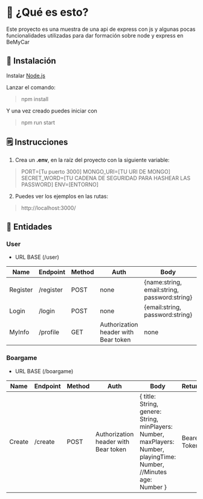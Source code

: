 # 👀 ¿Qué es esto?

Este proyecto es una muestra de una api de express con js y algunas pocas funcionalidades utilizadas para dar formación sobre node y express en BeMyCar

## 🏁 Instalación

Instalar [Node.js](https://nodejs.org/en)

Lanzar el comando:

> npm install

Y una vez creado puedes iniciar con

> npm run start

## 🗒️ Instrucciones

1. Crea un **.env**, en la raíz del proyecto con la siguiente variable:

> PORT=[Tu puerto 3000]
> MONGO_URI=[TU URI DE MONGO]
> SECRET_WORD=[TU CADENA DE SEGURIDAD PARA HASHEAR LAS PASSWORD]
> ENV=[ENTORNO]

2. Puedes ver los ejemplos en las rutas:

> http://localhost:3000/

## 🙂 Entidades

### User

- URL BASE (/user)

| Name     | Endpoint  | Method | Auth                                 | Body                                         | Returns      |
| -------- | --------- | ------ | ------------------------------------ | -------------------------------------------- | ------------ |
| Register | /register | POST   | none                                 | {name:string, email:string, password:string} | Bearer Token |
| Login    | /login    | POST   | none                                 | {email:string, password:string}              | Bearer Token |
| MyInfo   | /profile  | GET    | Authorization header with Bear token | none                                         | userInfo     |

### Boargame

- URL BASE (/boargame)

| Name   | Endpoint | Method | Auth                                 | Body                                                                                                                  | Returns      |
| ------ | -------- | ------ | ------------------------------------ | --------------------------------------------------------------------------------------------------------------------- | ------------ |
| Create | /create  | POST   | Authorization header with Bear token | { title: String, genere: String, minPlayers: Number, maxPlayers: Number, playingTime: Number, //Minutes age: Number } | Bearer Token |
